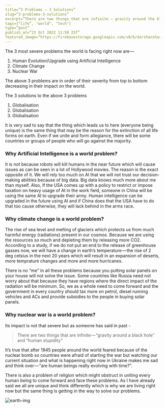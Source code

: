 ```yaml
---
title=”3 Problems — 3 Solutions”  
slug=”3-problems-3-solutions”  
excerpt=”There are two things that are infinite — gravity around the black hole and human stupidity”  
tags=[“life”, "world", "tech"]  
type=”post”  
publish_at=”23 Oct 2022 11:50 IST”  
featured_image=”https://firebasestorage.googleapis.com/v0/b/darshansharma-ur.appspot.com/o/images%2Fgreg-rosenke-1TjORT2dLOw-unsplash.jpg?alt=media&token=b15010d1-3331-45b2-8835-04683511cebd”  
---
```


The 3 most severe problems the world is facing right now are —   
1. Human Evolution/Upgrade using Artificial Intelligence  
2. Climate Change  
3. Nuclear War

The above 3 problems are in order of their severity from top to bottom decreasing in their impact on the world.

The 3 solutions to the above 3 problems  
1. Globalisation  
2. Globalisation  
3. Globalisation

It is very sad to say that the thing which leads us to here (everyone being unique) is the same thing that may be the reason for the extinction of all life forms on earth. Even if we unite and form allegiance, there will be some countries or groups of people who will go against the majority.

### Why Artificial Intelligence is a world problem?  
It is not because robots will kill humans in the near future which will cause issues as can be seen in a lot of Hollywood movies. The reason is the exact opposite of it. We will rely too much on AI that we will not trust our decision-making abilities because of big data. Big data knows much more about me than myself. Also, If the USA comes up with a policy to restrict or impose taxation on heavy usage of AI in the work field, someone in China will be using the same AI to upgrade their army. Human intelligence can be upgraded in the future using AI and if China does that the USA have to do that too cause otherwise, they will lack behind in the arms race.

### Why climate change is a world problem?  
The rise of sea level and melting of glaciers which protects us from much harmful energy (radiations) present in our cosmos. Because we are using the resources so much and depleting them by releasing more CO2. According to a study, if we do not put an end to the release of greenhouse gasses now, we will have a change in earth’s temperature — the rise of 2 deg celsius in the next 20 years which will result in an expansion of deserts, more temprature changes and more and more hurricanes.

There is no “me” in all these problems because you putting solar panels on your house will not solve the issue. Some countries like Russia need not worry about that because they have regions where the direct impact of the radiation will be minimum. So, we as a whole need to come forward and the government in every country should tax more on petrol, diesel running vehicles and ACs and provide subsidies to the people in buying solar panels.

### Why nuclear war is a world problem?  
Its impact is not that severe but as someone has said in past -

> There are two things that are infinite — “gravity around a black hole” and “human stupidity”

It’s true that after 1945 people around the world feared because of the nuclear bomb so countries were afraid of starting the war but watching our current situation and what is happening right now in Ukraine makes me sad and think over — “are human beings really evolving with time?”.

There is also a problem of religion which might obstruct in uniting every human being to come forward and face these problems. As I have already said we all are unique and think differently which is why we are living right now but the same thing is getting in the way to solve our problems.


![earth-img](https://firebasestorage.googleapis.com/v0/b/darshansharma-ur.appspot.com/o/images%2Fgreg-rosenke-1TjORT2dLOw-unsplash.jpg?alt=media&token=b15010d1-3331-45b2-8835-04683511cebd)

